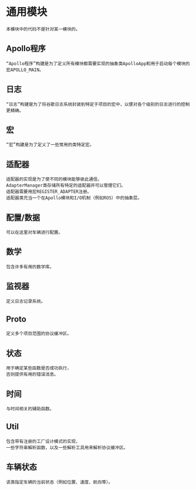 # 通用模块
```
本模块中的代码不是针对某一模块的。
```
## Apollo程序
```
“Apollo程序”构建是为了定义所有模块都需要实现的抽象类ApolloApp和用于启动每个模块的宏APOLLO_MAIN。
```
## 日志
```
“日志”构建是为了将谷歌日志系统封装到特定于项目的宏中，以便对各个级别的日志进行的控制更精确。
```
## 宏
```
“宏”构建是为了定义了一些常用的类特定宏。
```
## 适配器
```
适配器的实现是为了使不同的模块能够彼此通信。
AdapterManager类存储所有特定的适配器并可以管理它们。
适配器需要用宏REGISTER_ADAPTER注册。
适配器类充当一个在Apollo模块和I/O机制（例如ROS）中的抽象层。
```
## 配置/数据
```
可以在这里对车辆进行配置。
```
## 数学
```
包含许多有用的数学库。
```
## 监视器
```
定义日志记录系统。
```
## Proto
```
定义多个项目范围的协议缓冲区。
```
## 状态
```
用于确定某些函数是否成功执行，
否则提供有用的错误消息。
```
## 时间
```
与时间相关的辅助函数。
```
## Util
```
包含带有注册的工厂设计模式的实现，
一些字符串解析函数，以及一些解析工具用来解析协议缓冲区。
```
## 车辆状态
```
该类指定车辆的当前状态（例如位置、速度、航向等）。
```
